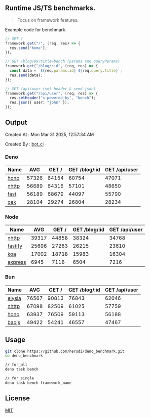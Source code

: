 ## Runtime JS/TS benchmarks.

> Focus on framework features.

Example code for benchmark.
```ts
// GET /
framework.get("/", (req, res) => {
  res.send("home");
});

// GET /blog/99?title=bench (params and queryParams)
framework.get("/blog/:id", (req, res) => {
  const data = `${req.params.id} ${req.query.title}`;
  res.send(data);
});

// GET /api/user (set header & send json)
framework.get("/api/user", (req, res) => {
  res.setHeader("x-powered-by", "bench");
  res.json({ user: "john" });
});
```

## Output
Created At : Mon Mar 31 2025, 12:57:34 AM

Created By : [bot_ci](https://github.com/herudi/deno_benchmarks/commits?author=github-actions%5Bbot%5D)


### Deno
|Name|AVG|GET /|GET /blog/:id|GET /api/user|
|----|----|----|----|----|
|[hono](https://github.com/honojs/hono)|57326|64154|60754|47071|
|[nhttp](https://github.com/nhttp/nhttp)|56689|64316|57101|48650|
|[fast](https://github.com/danteissaias/fast)|56189|68679|44097|55790|
|[oak](https://github.com/oakserver/oak)|28104|29274|26804|28234|
  


### Node
|Name|AVG|GET /|GET /blog/:id|GET /api/user|
|----|----|----|----|----|
|[nhttp](https://github.com/nhttp/nhttp)|39317|44858|38324|34768|
|[fastify](https://github.com/fastify/fastify)|25696|27263|26215|23610|
|[koa](https://github.com/koajs/koa)|17002|18718|15983|16304|
|[express](https://github.com/expressjs/express)|6945|7116|6504|7216|
  


### Bun
|Name|AVG|GET /|GET /blog/:id|GET /api/user|
|----|----|----|----|----|
|[elysia](https://github.com/elysiajs/elysia)|76567|90813|76843|62046|
|[nhttp](https://github.com/nhttp/nhttp)|67098|82509|61025|57759|
|[hono](https://github.com/honojs/hono)|63937|76509|59113|56188|
|[baojs](https://github.com/mattreid1/baojs)|49422|54241|46557|47467|
  



## Usage

```bash
git clone https://github.com/herudi/deno_benchmark.git
cd deno_benchmark

// for_all
deno task bench

// for_single
deno task bench framework_name
```

## License

[MIT](LICENSE)

